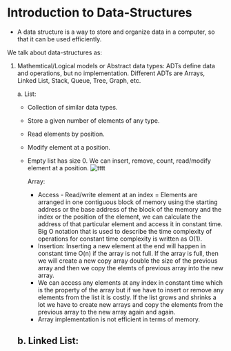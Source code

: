 # Introduction to Data-Structures

* A data structure is a way to store and organize data in a computer, so that it can be used efficiently.

We talk about data-structures as:
1. Mathemtical/Logical models or Abstract data types: ADTs define data and operations, but no implementation. Different ADTs are Arrays, Linked List, Stack, Queue, Tree, Graph, etc.

     a.  List:
     - Collection of similar data types.
     - Store a given number of elements of any type.
     - Read elements by position.
     - Modify element at a position.
     - Empty list has size 0. We can insert, remove, count, read/modify element at a position.
          ![tttt](https://user-images.githubusercontent.com/93812163/235986171-59c31855-a6a3-43ae-956e-281f3f973217.png)
     
          Array:
          - Access - Read/write element at an index = Elements are arranged in one contiguous block of memory using the starting address or the base address of the block of the memory and the index or the position of the element, we can calculate the address of that particular element and access it in constant time. Big O notation that is used to describe the time complexity of operations for constant time complexity is written as O(1).
          - Insertion: Inserting a new element at the end will happen in constant time O(n) if the array is not full. If the array is full, then we will create a new copy array double the size of the previous array and then we copy the elemts of previous array into the new array.
          - We can access any elements at any index in constant time which is the property of the array but if we have to insert or remove any elements from the list it is costly. If the list grows and shrinks a lot we have to create new arrays and copy the elements from the previous array to the new array again and again.
          - Array implementation is not efficient in terms of memory.
     
     b. Linked List:
     - 

      
